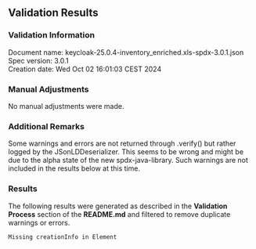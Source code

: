 ## Validation Results

### Validation Information

Document name: keycloak-25.0.4-inventory_enriched.xls-spdx-3.0.1.json <br>
Spec version: 3.0.1 <br>
Creation date: Wed Oct 02 16:01:03 CEST 2024 <br>

### Manual Adjustments

No manual adjustments were made.

### Additional Remarks

Some warnings and errors are not returned through .verify() but rather logged by the JSonLDDeserializer. This seems to be wrong and might be due to the alpha state of the new spdx-java-library. Such warnings are not included in the results below at this time.

### Results
The following results were generated as described in the **Validation Process** section
of the **README.md** and filtered to remove duplicate warnings or errors.

```
Missing creationInfo in Element
```
